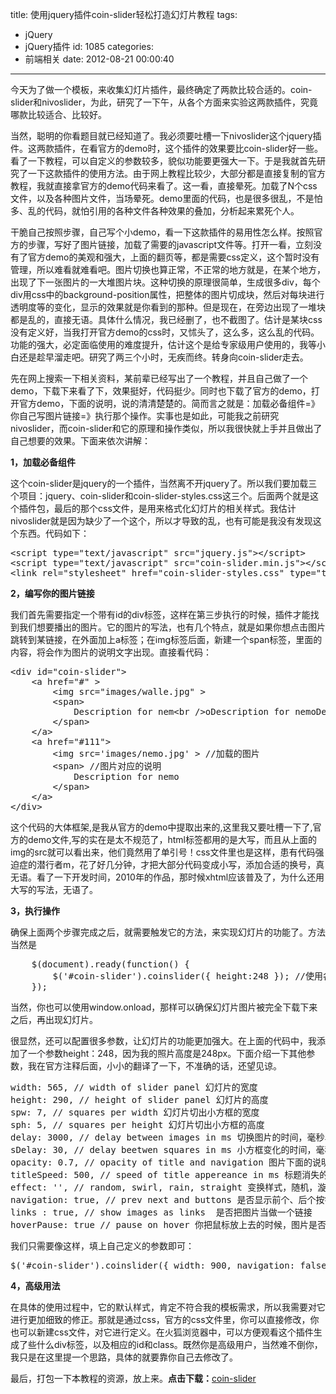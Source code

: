 title: 使用jquery插件coin-slider轻松打造幻灯片教程
tags:
  - jQuery
  - jQuery插件
id: 1085
categories:
  - 前端相关
date: 2012-08-21 00:00:40
---

今天为了做一个模板，来收集幻灯片插件，最终确定了两款比较合适的。coin-slider和nivoslider，为此，研究了一下午，从各个方面来实验这两款插件，究竟哪款比较适合、比较好。

当然，聪明的你看题目就已经知道了。我必须要吐槽一下nivoslider这个jquery插件。这两款插件，在看官方的demo时，这个插件的效果要比coin-slider好一些。看了一下教程，可以自定义的参数较多，貌似功能要更强大一下。于是我就首先研究了一下这款插件的使用方法。由于网上教程比较少，大部分都是直接复制的官方教程，我就直接拿官方的demo代码来看了。这一看，直接晕死。加载了N个css文件，以及各种图片文件，当场晕死。demo里面的代码，也是很多很乱，不是怕多、乱的代码，就怕引用的各种文件各种效果的叠加，分析起来累死个人。

干脆自己按照步骤，自己写个小demo，看一下这款插件的易用性怎么样。按照官方的步骤，写好了图片链接，加载了需要的javascript文件等。打开一看，立刻没有了官方demo的美观和强大，上面的翻页等，都是需要css定义，这个暂时没有管理，所以难看就难看吧。图片切换也算正常，不正常的地方就是，在某个地方，出现了下一张图片的一大堆图片块。这种切换的原理很简单，生成很多div，每个div用css中的background-position属性，把整体的图片切成块，然后对每块进行透明度等的变化，显示的效果就是你看到的那种。但是现在，在旁边出现了一堆块都是乱的，直接无语。具体什么情况，我已经删了，也不截图了。估计是某块css没有定义好，当我打开官方demo的css时，又怵头了，这么多，这么乱的代码。功能的强大，必定面临使用的难度提升，估计这个是给专家级用户使用的，我等小白还是趁早溜走吧。研究了两三个小时，无疾而终。转身向coin-slider走去。

先在网上搜索一下相关资料，某前辈已经写出了一个教程，并且自己做了一个demo，下载下来看了下，效果挺好，代码挺少。同时也下载了官方的demo，打开官方demo，下面的说明，说的清清楚楚的。简而言之就是：加载必备组件=》你自己写图片链接=》执行那个操作。实事也是如此，可能我之前研究nivoslider，而coin-slider和它的原理和操作类似，所以我很快就上手并且做出了自己想要的效果。下面来依次讲解：

**1，加载必备组件**

这个coin-slider是jquery的一个插件，当然离不开jquery了。所以我们要加载三个项目：jquery、coin-slider和coin-slider-styles.css这三个。后面两个就是这个插件包，最后的那个css文件，是用来格式化幻灯片的相关样式。我估计nivoslider就是因为缺少了一个这个，所以才导致的乱，也有可能是我没有发现这个东西。代码如下：
<pre>&lt;script type="text/javascript" src="jquery.js"&gt;&lt;/script&gt;
&lt;script type="text/javascript" src="coin-slider.min.js"&gt;&lt;/script&gt;
&lt;link rel="stylesheet" href="coin-slider-styles.css" type="text/css" /&gt;</pre>
**2，编写你的图片链接**

我们首先需要指定一个带有id的div标签，这样在第三步执行的时候，插件才能找到我们想要播出的图片。它的图片的写法，也有几个特点，就是如果你想点击图片跳转到某链接，在外面加上a标签；在img标签后面，新建一个span标签，里面的内容，将会作为图片的说明文字出现。直接看代码：
<pre>&lt;div id="coin-slider"&gt; 
    &lt;a href="#" &gt;
        &lt;img src="images/walle.jpg" &gt;
        &lt;span&gt;
            Description for nem&lt;br /&gt;oDescription for nemoDescription for nemoDescription for nemoDescription for nemoDescription for nemoDescription for nemoDescription for nemoDescription for nemoDescription for nemo
        &lt;/span&gt;
    &lt;/a&gt;
    &lt;a href="#111"&gt;
        &lt;img src='images/nemo.jpg' &gt; //加载的图片
        &lt;span&gt; //图片对应的说明
            Description for nemo
        &lt;/span&gt;
    &lt;/a&gt;    
&lt;/div&gt;</pre>
这个代码的大体框架,是我从官方的demo中提取出来的,这里我又要吐槽一下了,官方的demo文件,写的实在是太不规范了，html标签都用的是大写，而且从上面的img的src就可以看出来，他们竟然用了单引号！css文件里也是这样，患有代码强迫症的潜行者m，花了好几分钟，才把大部分代码变成小写，添加合适的换号，真无语。看了一下开发时间，2010年的作品，那时候xhtml应该普及了，为什么还用大写的写法，无语了。

**3，执行操作**

确保上面两个步骤完成之后，就需要触发它的方法，来实现幻灯片的功能了。方法当然是
<pre>    $(document).ready(function() {
        $('#coin-slider').coinslider({ height:248 }); //使用各种参数配置来扩充他的功能
    });</pre>
当然，你也可以使用window.onload，那样可以确保幻灯片图片被完全下载下来之后，再出现幻灯片。

很显然，还可以配置很多参数，让幻灯片的功能更加强大。在上面的代码中，我添加了一个参数height：248，因为我的照片高度是248px。下面介绍一下其他参数，我在官方注释后面，小小的翻译了一下，不准确的话，还望见谅。
<pre>width: 565, // width of slider panel 幻灯片的宽度
height: 290, // height of slider panel 幻灯片的高度
spw: 7, // squares per width 幻灯片切出小方框的宽度
sph: 5, // squares per height 幻灯片切出小方框的高度
delay: 3000, // delay between images in ms 切换图片的时间，毫秒单位
sDelay: 30, // delay beetwen squares in ms 小方框变化的时间，毫秒单位（这两个尽量不要改，官方说改了容易出现过度问题）
opacity: 0.7, // opacity of title and navigation 图片下面的说明文字背景的透明度
titleSpeed: 500, // speed of title appereance in ms 标题消失的速度，毫秒单位
effect: '', // random, swirl, rain, straight 变换样式，随机，漩涡，下雨，连续（自己试试就知道效果）
navigation: true, // prev next and buttons 是否显示前个、后个按钮
links : true, // show images as links  是否把图片当做一个链接
hoverPause: true // pause on hover 你把鼠标放上去的时候，图片是否继续变化</pre>
我们只需要像这样，填上自己定义的参数即可：
<pre>$('#coin-slider').coinslider({ width: 900, navigation: false, delay: 5000 });</pre>
**4，高级用法**

在具体的使用过程中，它的默认样式，肯定不符合我的模板需求，所以我需要对它进行更加细致的修正。那就是通过css，官方的css文件里，你可以直接修改，你也可以新建css文件，对它进行定义。在火狐浏览器中，可以方便观看这个插件生成了些什么div标签，以及相应的id和class。既然你是高级用户，当然难不倒你，我只是在这里提一个思路，具体的就要靠你自己去修改了。

最后，打包一下本教程的资源，放上来。**点击下载：**[coin-slider](http://pan.baidu.com/share/link?shareid=90714&uk=706095745)

&nbsp;